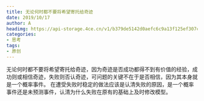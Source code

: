 ```yaml
---
title: 无论何时都不要将希望寄托给奇迹
date: 2019/10/17
author: A
headimg: https://api-storage.4ce.cn/v1/b379de5142d0aefc6c9a13f125ef307c.jpg
categories:
- 思考
tags:
- 原创
---
```


无论何时都不要将希望寄托给奇迹，因为奇迹是否成功都得不到有价值的经验，成功则或相信奇迹，失败则否认奇迹，可问题的关键不在于是否相信，因为其本身就是一个概率事件。
在遭受失败时稳定的做法应该是认清失败的原因，是一个概率事件还是未预测事件，认清为什么失败在原有的基础上及时修改模型。